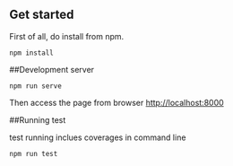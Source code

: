 ## Get started
First of all, do install from npm.

	npm install

##Development server

	npm run serve

Then access the page from browser [http://localhost:8000](http://localhost:8000)
	
##Running test

test running inclues coverages in command line

	npm run test
	